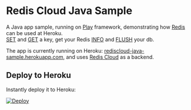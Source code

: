 # Redis Cloud Java Sample

A Java app sample, running on [Play](https://www.playframework.com/) framework, demonstrating how [Redis](http://redis.io) can be used at Heroku.<br>
[SET](http://redis.io/commands/SET) and [GET](http://redis.io/commands/SET) a key, get your Redis [INFO](http://redis.io/commands/INFO) and [FLUSH](http://redis.io/commands/FLUSHDB) your db.

The app is currently running on Heroku: [rediscloud-java-sample.herokuapp.com](http://rediscloud-java-sample.herokuapp.com), and uses [Redis Cloud](https://addons.heroku.com/rediscloud) as a backend.

## Deploy to Heroku

Instantly deploy it to Heroku:

[![Deploy](https://www.herokucdn.com/deploy/button.png)](https://heroku.com/deploy?template=https://github.com/RedisLabs/rediscloud-java-sample)
